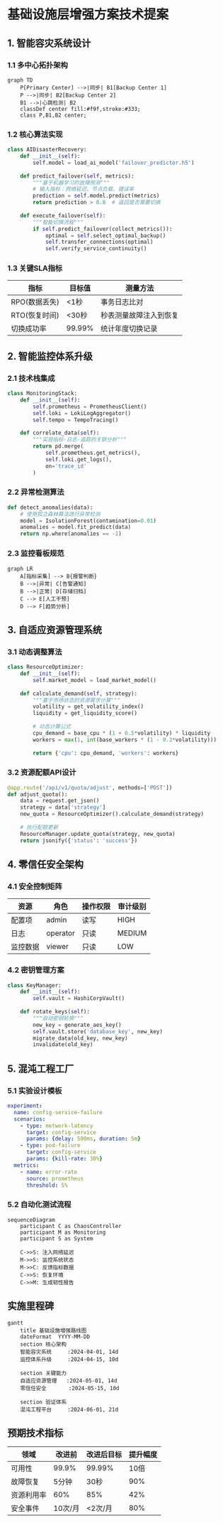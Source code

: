 # 基础设施层增强方案技术提案

## 1. 智能容灾系统设计

### 1.1 多中心拓扑架构
```mermaid
graph TD
    P[Primary Center] -->|同步| B1[Backup Center 1]
    P -->|同步| B2[Backup Center 2]
    B1 -->|心跳检测| B2
    classDef center fill:#f9f,stroke:#333;
    class P,B1,B2 center;
```

### 1.2 核心算法实现
```python
class AIDisasterRecovery:
    def __init__(self):
        self.model = load_ai_model('failover_predictor.h5')
        
    def predict_failover(self, metrics):
        """基于机器学习的故障预测"""
        # 输入指标：网络延迟、节点负载、错误率
        prediction = self.model.predict(metrics)
        return prediction > 0.8  # 返回是否需要切换
    
    def execute_failover(self):
        """智能切换流程"""
        if self.predict_failover(collect_metrics()):
            optimal = self.select_optimal_backup()
            self.transfer_connections(optimal)
            self.verify_service_continuity()
```

### 1.3 关键SLA指标
| 指标          | 目标值       | 测量方法               |
|---------------|-------------|-----------------------|
| RPO(数据丢失) | <1秒        | 事务日志比对           |
| RTO(恢复时间) | <30秒       | 秒表测量故障注入到恢复 |
| 切换成功率    | 99.99%      | 统计年度切换记录        |

## 2. 智能监控体系升级

### 2.1 技术栈集成
```python
class MonitoringStack:
    def __init__(self):
        self.prometheus = PrometheusClient()
        self.loki = LokiLogAggregator()
        self.tempo = TempoTracing()
        
    def correlate_data(self):
        """实现指标-日志-追踪的关联分析"""
        return pd.merge(
            self.prometheus.get_metrics(),
            self.loki.get_logs(),
            on='trace_id'
        )
```

### 2.2 异常检测算法
```python
def detect_anomalies(data):
    # 使用孤立森林算法进行异常检测
    model = IsolationForest(contamination=0.01)
    anomalies = model.fit_predict(data)
    return np.where(anomalies == -1)
```

### 2.3 监控看板规范
```mermaid
graph LR
    A[指标采集] --> B{报警判断}
    B -->|异常| C[告警通知]
    B -->|正常| D[存储归档]
    C --> E[人工干预]
    D --> F[趋势分析]
```

## 3. 自适应资源管理系统

### 3.1 动态调整算法
```python
class ResourceOptimizer:
    def __init__(self):
        self.market_model = load_market_model()
        
    def calculate_demand(self, strategy):
        """基于市场状态的资源需求计算"""
        volatility = get_volatility_index()
        liquidity = get_liquidity_score()
        
        # 动态计算公式
        cpu_demand = base_cpu * (1 + 0.5*volatility) * liquidity
        workers = max(1, int(base_workers * (1 - 0.3*volatility)))
        
        return {'cpu': cpu_demand, 'workers': workers}
```

### 3.2 资源配额API设计
```python
@app.route('/api/v1/quota/adjust', methods=['POST'])
def adjust_quota():
    data = request.get_json()
    strategy = data['strategy']
    new_quota = ResourceOptimizer().calculate_demand(strategy)
    
    # 执行配额更新
    ResourceManager.update_quota(strategy, new_quota)
    return jsonify({'status': 'success'})
```

## 4. 零信任安全架构

### 4.1 安全控制矩阵
| 资源          | 角色        | 操作权限               | 审计级别 |
|---------------|------------|-----------------------|---------|
| 配置项        | admin      | 读写                  | HIGH    |
| 日志          | operator   | 只读                  | MEDIUM  |
| 监控数据      | viewer     | 只读                  | LOW     |

### 4.2 密钥管理方案
```python
class KeyManager:
    def __init__(self):
        self.vault = HashiCorpVault()
        
    def rotate_keys(self):
        """自动密钥轮换"""
        new_key = generate_aes_key()
        self.vault.store('database_key', new_key)
        migrate_data(old_key, new_key)
        invalidate(old_key)
```

## 5. 混沌工程工厂

### 5.1 实验设计模板
```yaml
experiment:
  name: config-service-failure
  scenarios:
    - type: network-latency
      target: config-service
      params: {delay: 500ms, duration: 5m}
    - type: pod-failure  
      target: config-service
      params: {kill-rate: 30%}
  metrics:
    - name: error-rate
      source: prometheus
      threshold: 5%
```

### 5.2 自动化测试流程
```mermaid
sequenceDiagram
    participant C as ChaosController
    participant M as Monitoring
    participant S as System
    
    C->>S: 注入网络延迟
    M->>S: 监控系统状态
    M->>C: 反馈指标数据
    C->>S: 恢复环境
    C->>M: 生成韧性报告
```

## 实施里程碑

```mermaid
gantt
    title 基础设施增强路线图
    dateFormat  YYYY-MM-DD
    section 核心架构
    智能容灾系统     :2024-04-01, 14d
    监控体系升级     :2024-04-15, 10d
    
    section 关键能力
    自适应资源管理   :2024-05-01, 14d
    零信任安全       :2024-05-15, 10d
    
    section 验证体系
    混沌工程平台     :2024-06-01, 21d
```

## 预期技术指标

| 领域         | 改进前       | 改进后目标    | 提升幅度 |
|-------------|-------------|-------------|---------|
| 可用性      | 99.9%       | 99.99%      | 10倍    |
| 故障恢复    | 5分钟       | 30秒        | 90%     |
| 资源利用率  | 60%         | 85%         | 42%     |
| 安全事件    | 10次/月     | <2次/月     | 80%     |
